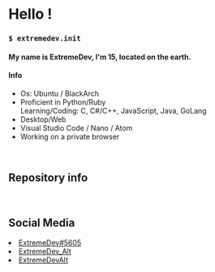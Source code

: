 <h1> Hello !  </h1>
<h3><code>$ extremedev.init </code></h3>
  <h4>My name is ExtremeDev, I'm 15, located on the earth.</h4>
  <h4>Info</h4>
  <ul>
    <li>Os: Ubuntu / BlackArch</li>
    <li>Proficient in Python/Ruby<br >Learning/Coding: C, C#/C++, JavaScript, Java, GoLang</li>
    <li>Desktop/Web</li>
    <li>Visual Studio Code / Nano / Atom</li>
  <li>Working on a private browser</li>
  </ul>
  <br>
<h2>Repository info</h2>

<img alt=""  src="https://github-readme-stats.vercel.app/api?username=1ExtremeDev&show_icons=true&theme=gotham" />
  

<img alt="" src="https://github-readme-stats.vercel.app/api/top-langs/?username=1ExtremeDev&layout=compact&theme=gotham"/>


<br/>
<h2>Social Media</h2>
<li><a href="https://discord.com/">ExtremeDev#5605</a></li>
<li><a href="https://www.instagram.com/extremedev_alt/">ExtremeDev_Alt</a></li>
<li><a href="https://twitter.com/extremedevalt">ExtremeDevAlt</a></li>
</a>
